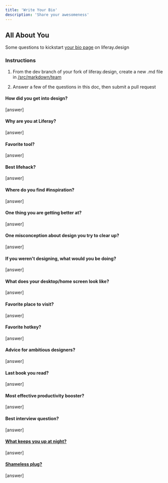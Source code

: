 ```yaml
---
title: 'Write Your Bio'
description: 'Share your awesomeness'
---
```


## All About You

Some questions to kickstart [your bio page](/team) on liferay.design

### Instructions

1. From the dev branch of your fork of liferay.design, create a new .md file in [/src/markdown/team](https://github.com/liferay-design/liferay.design/tree/dev/src/markdown/team)

1. Answer a few of the questions in this doc, then submit a pull request

#### How did you get into design?

[answer]

#### Why are you at Liferay?

[answer]

#### Favorite tool?

[answer]

#### Best lifehack?

[answer]

#### Where do you find #inspiration?

[answer]

#### One thing you are getting better at?

[answer]

#### One misconception about design you try to clear up?

[answer]

#### If you weren't designing, what would you be doing?

[answer]

#### What does your desktop/home screen look like?

[answer]

#### Favorite place to visit?

[answer]

#### Favorite hotkey?

[answer]

#### Advice for ambitious designers?

[answer]

#### Last book you read?

[answer]

#### Most effective productivity booster?

[answer]

#### Best interview question?

[answer]

#### [What keeps you up at night?](http://whatkeepsyouupatnight.io)

[answer]

#### [Shameless plug?](https://www.programmerinterview.com/index.php/american-vocabulary/shameless-plug-meaning/)

[answer]
